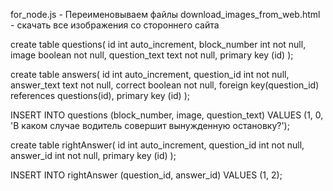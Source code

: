 for_node.js - Переименовываем файлы
download_images_from_web.html - скачать все изображения со стороннего сайта

create table questions(
    id int auto_increment,
    block_number int not null,
    image boolean not null, 
    question_text text not null,
    primary key (id)
);

create table answers(
    id int auto_increment,
    question_id int not null, 
    answer_text text not null,
    correct boolean not null,
    foreign key(question_id) references questions(id),
    primary key (id)
);

INSERT INTO questions (block_number, image, question_text) VALUES (1, 0, 'В каком случае водитель совершит вынужденную остановку?');


create table rightAnswer(
    id int auto_increment,
    question_id int not null,
    answer_id int not null,
    primary key (id)
);

INSERT INTO rightAnswer (question_id, answer_id) VALUES (1, 2);